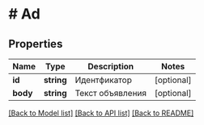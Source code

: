 # # Ad

## Properties

Name | Type | Description | Notes
------------ | ------------- | ------------- | -------------
**id** | **string** | Идентфикатор | [optional]
**body** | **string** | Текст объявления | [optional]

[[Back to Model list]](../../README.md#models) [[Back to API list]](../../README.md#endpoints) [[Back to README]](../../README.md)
